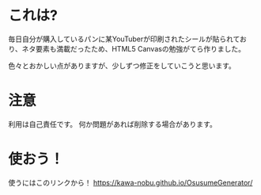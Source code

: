 # これは?
毎日自分が購入しているパンに某YouTuberが印刷されたシールが貼られており、ネタ要素も満載だったため、HTML5 Canvasの勉強がてら作りました。

色々とおかしい点がありますが、少しずつ修正をしていこうと思います。
# 注意
利用は自己責任です。
何か問題があれば削除する場合があります。
# 使おう！
使うにはこのリンクから！
https://kawa-nobu.github.io/OsusumeGenerator/

